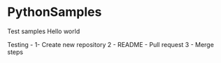 # PythonSamples

Test samples
Hello world

Testing - 
1- Create new repository 
2 - README - Pull request 
3 - Merge steps
